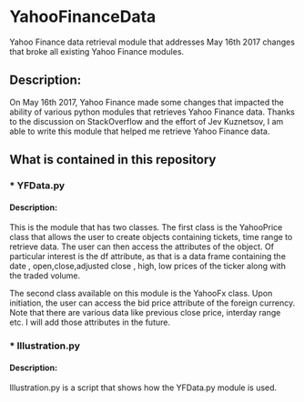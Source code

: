 # YahooFinanceData
Yahoo Finance data retrieval module that addresses May 16th 2017 changes that broke all existing Yahoo Finance modules.

## Description:
On May 16th 2017, Yahoo Finance made some changes that impacted the ability of various python modules that retrieves Yahoo Finance data. 
Thanks to the discussion on StackOverflow and the effort of Jev Kuznetsov, I am able to write this module that helped me retrieve Yahoo
Finance data. 

## What is contained in this repository
### * YFData.py
#### Description:
This is the module that has two classes. The first class is the YahooPrice class that allows the user to create objects containing tickets, 
time range to retrieve data. The user can then access the attributes of the object. Of particular interest is the df attribute, as that is
a data frame containing the date , open,close,adjusted close , high, low prices of the ticker along with the traded volume. 

The second class available on this module is the YahooFx class. Upon initiation, the user can access the bid price attribute of the foreign 
currency. Note that there are various data like previous close price, interday range etc. I will add those attributes in the future.
### * Illustration.py
#### Description:
Illustration.py is a script that shows how the YFData.py module is used.
